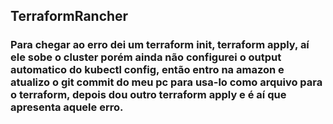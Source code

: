 ## TerraformRancher
### Para chegar ao erro dei um terraform init, terraform apply, aí ele sobe o cluster porém ainda não configurei o output automatico do kubectl config, então entro na amazon e atualizo o git commit do meu pc para usa-lo como arquivo para o terraform, depois dou outro terraform apply e é aí que apresenta aquele erro.

